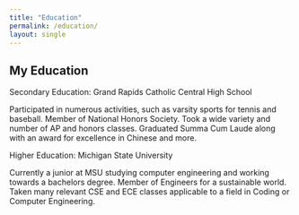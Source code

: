 ```yaml
---
title: "Education"
permalink: /education/
layout: single
---
```


## My Education

Secondary Education: Grand Rapids Catholic Central High School

  Participated in numerous activities, such as varsity sports for tennis and baseball. Member of National Honors Society. Took a wide variety
  and number of AP and honors classes. Graduated Summa Cum Laude along with an award for excellence in Chinese and more.

Higher Education: Michigan State University

  Currently a junior at MSU studying computer engineering and working towards a bachelors degree. Member of Engineers for a sustainable
  world. Taken many relevant CSE and ECE classes applicable to a field in Coding or Computer Engineering.
